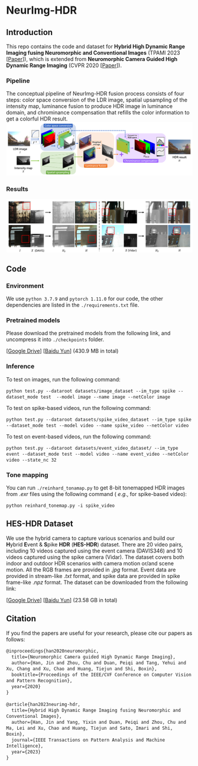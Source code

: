 # NeurImg-HDR
## Introduction

This repo contains the code and dataset for **Hybrid High Dynamic Range Imaging fusing Neuromorphic and Conventional Images** (TPAMI 2023 [[Paper](https://drive.google.com/file/d/1gfdc9axSIHO3OOIXL6yTCGljj1l54gqO/view?usp=sharing)]), which is extended from **Neuromorphic Camera Guided High Dynamic Range Imaging** (CVPR 2020 [[Paper](https://openaccess.thecvf.com/content_CVPR_2020/papers/Han_Neuromorphic_Camera_Guided_High_Dynamic_Range_Imaging_CVPR_2020_paper.pdf)]).


### Pipeline
The conceptual pipeline of NeurImg-HDR fusion process consists of four steps: color space conversion of the LDR image, spatial upsampling of the intensity map, luminance fusion to produce HDR image in luminance domain, and chrominance compensation that refills the color information to get a colorful HDR result.
![pipeline](imgs/pipeline.png)

### Results
![real_results](imgs/real_results.png)

## Code
### Environment

We use `python 3.7.9` and `pytorch 1.11.0` for our code, the other dependencies are listed in the `./requirements.txt` file.

### Pretrained models

Please download the pretrained models from the following link, and uncompress it into `./checkpoints` folder.

[[Google Drive](https://drive.google.com/file/d/1rexQxWZQ24fNa9I5btUSmvvsAm8VCXor/view?usp=share_link)] [[Baidu Yun](https://pan.baidu.com/s/1_W04p9EC1Kn1Z6yJFroM9w?pwd=6fnv)] (430.9 MB in total)

### Inference

To test on images, run the following command:
```
python test.py --dataroot datasets/image_dataset --im_type spike --dataset_mode test  --model image --name image --netColor image
```

To test on spike-based videos, run the following command:
```
python test.py --dataroot datasets/spike_video_dataset --im_type spike --dataset_mode test --model video --name spike_video --netColor video
```

To test on event-based videos, run the following command:
```
python test.py --dataroot datasets/event_video_dataset/ --im_type event --dataset_mode test --model video --name event_video --netColor video --state_nc 32
```


### Tone mapping

You can run `./reinhard_tonamap.py` to get 8-bit tonemapped HDR images from $.exr$ files using the following command ( $e.g.$, for spike-based video):
```
python reinhard_tonemap.py -i spike_video
```


## HES-HDR Dataset
We use the hybrid camera to capture various scenarios and build our **H**ybrid **E**vent \& **S**pike **HDR** (**HES-HDR**) dataset. There are 20 video pairs, including 10 videos captured using the event camera (DAVIS346) and 10 videos captured using the spike camera (Vidar). The dataset covers both indoor and outdoor HDR scenarios with camera motion or/and scene motion. All the RGB frames are provided in $.jpg$ format. Event data are provided in stream-like $.txt$ format, and spike data are provided in spike frame-like $.npz$ format.
The dataset can be downloaded from the following link:

[[Google Drive](https://drive.google.com/drive/folders/1k__TuaCsQismYzfgEszjYLPuDPf41M44?usp=share_link)] [[Baidu Yun](https://pan.baidu.com/s/1DCUw0s9JY5UwAOzaXSe2aA?pwd=rypy)] (23.58 GB in total)


## Citation
If you find the papers are useful for your research, please cite our papers as follows:

```
@inproceedings{han2020neuromorphic,
  title={Neuromorphic Camera guided High Dynamic Range Imaging},
  author={Han, Jin and Zhou, Chu and Duan, Peiqi and Tang, Yehui and Xu, Chang and Xu, Chao and Huang, Tiejun and Shi, Boxin},
  booktitle={Proceedings of the IEEE/CVF Conference on Computer Vision and Pattern Recognition},
  year={2020}
}

@article{han2023neurimg-hdr,
  title={Hybrid High Dynamic Range Imaging fusing Neuromorphic and Conventional Images},
  author={Han, Jin and Yang, Yixin and Duan, Peiqi and Zhou, Chu and Ma, Lei and Xu, Chao and Huang, Tiejun and Sato, Imari and Shi, Boxin},
  journal={IEEE Transactions on Pattern Analysis and Machine Intelligence},
  year={2023}
}
```
